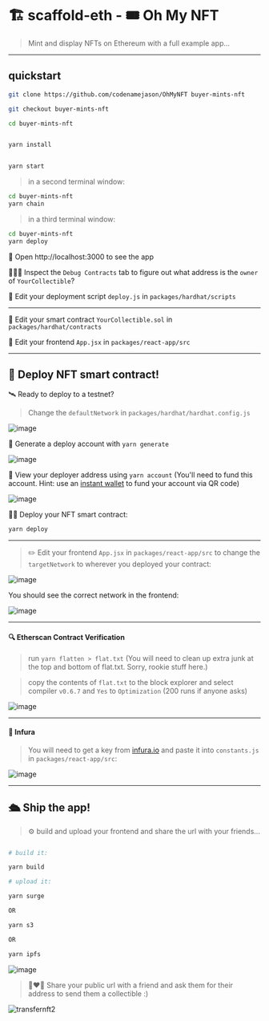 # 🏗 scaffold-eth - 🎟 Oh My NFT

> Mint and display NFTs on Ethereum with a full example app...

---

## quickstart

```bash
git clone https://github.com/codenamejason/OhMyNFT buyer-mints-nft

git checkout buyer-mints-nft

cd buyer-mints-nft
```

```bash

yarn install

```

```bash

yarn start

```

> in a second terminal window:

```bash
cd buyer-mints-nft
yarn chain

```

> in a third terminal window:

```bash
cd buyer-mints-nft
yarn deploy

```

📱 Open http://localhost:3000 to see the app


🕵🏻‍♂️ Inspect the `Debug Contracts` tab to figure out what address is the `owner` of `YourCollectible`?

💼 Edit your deployment script `deploy.js` in `packages/hardhat/scripts`

---

🔏 Edit your smart contract `YourCollectible.sol` in `packages/hardhat/contracts`

📝 Edit your frontend `App.jsx` in `packages/react-app/src`


---

## 📡 Deploy NFT smart contract!

🛰 Ready to deploy to a testnet?

> Change the `defaultNetwork` in `packages/hardhat/hardhat.config.js`

![image](https://user-images.githubusercontent.com/2653167/109538427-4d38c980-7a7d-11eb-878b-b59b6d316014.png)

🔐 Generate a deploy account with `yarn generate`

![image](https://user-images.githubusercontent.com/2653167/109537873-a2c0a680-7a7c-11eb-95de-729dbf3399a3.png)


👛 View your deployer address using `yarn account` (You'll need to fund this account. Hint: use an [instant wallet](instantwallet.io) to fund your account via QR code)

![image](https://user-images.githubusercontent.com/2653167/109537339-ff6f9180-7a7b-11eb-85b0-46cd72311d12.png)

👨‍🎤 Deploy your NFT smart contract:

```bash
yarn deploy
```
---

> ✏️ Edit your frontend `App.jsx` in `packages/react-app/src` to change the `targetNetwork` to wherever you deployed your contract:

![image](https://user-images.githubusercontent.com/2653167/109539175-3e9ee200-7a7e-11eb-8d26-3b107a276461.png)

You should see the correct network in the frontend:

![image](https://user-images.githubusercontent.com/2653167/109539305-655d1880-7a7e-11eb-9385-c169645dc2b5.png)

---


#### 🔍 Etherscan Contract Verification

> run `yarn flatten > flat.txt` (You will need to clean up extra junk at the top and bottom of flat.txt. Sorry, rookie stuff here.)

> copy the contents of `flat.txt` to the block explorer and select compiler `v0.6.7` and `Yes` to `Optimization` (200 runs if anyone asks)

![image](https://user-images.githubusercontent.com/2653167/109540618-f84a8280-7a7f-11eb-9a34-c239f1271247.png)

---

#### 🔶 Infura

> You will need to get a key from [infura.io](https://infura.io) and paste it into `constants.js` in `packages/react-app/src`:

![image](https://user-images.githubusercontent.com/2653167/109541146-b5d57580-7a80-11eb-9f9e-04ea33f5f45a.png)

---

## 🛳 Ship the app!

> ⚙️ build and upload your frontend and share the url with your friends...

```bash

# build it:

yarn build

# upload it:

yarn surge

OR

yarn s3

OR

yarn ipfs
```

![image](https://user-images.githubusercontent.com/2653167/109540985-7575f780-7a80-11eb-9ebd-39079cc2eb55.png)

> 👩‍❤️‍👨 Share your public url with a friend and ask them for their address to send them a collectible :)

![transfernft2](https://user-images.githubusercontent.com/2653167/109542105-df42d100-7a81-11eb-9e3a-7cc1f1ee0fb7.gif)
